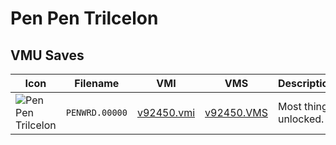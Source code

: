 # Pen Pen Trilcelon

## VMU Saves

| Icon | Filename | VMI | VMS | Description |
|------|----------|-----|-----|-------------|
| ![Pen Pen Trilcelon](../icons/PENWRD.00000.GIF) | `PENWRD.00000` | [v92450.vmi](v92450.vmi) | [v92450.VMS](v92450.VMS) | Most things unlocked. 

